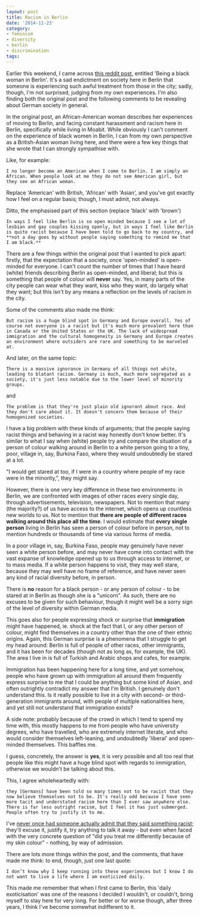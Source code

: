 ```yaml
---
layout: post
title: Racism in Berlin
date: '2014-11-23'
category:
- feminism
- diversity
- berlin
- discrimination
tags:
---
```


Earlier this weekend, I came across [this reddit post](http://redd.it/2mmhe7), entitled 'Being a black woman in Berlin'. It's a sad endictment on society here in Berlin that someone is experiencing such awful treatment from those in the city; sadly, though, I'm not surprised, judging from my own experiences. I'm also finding both the original post and the following comments to be revealing about German society in general.

In the original post, an African-American woman describes her experiences of moving to Berlin, and facing constant harassment and racism here in Berlin, specifically while living in Moabit. While obviously I can't comment on the experience of black women in Berlin, I can from my own perspective as a British-Asian woman living here, and there were a few key things that she wrote that I can strongly sympathise with.

<!--more-->

Like, for example:

	I no longer become an American when I come to Berlin. I am simply an African. When people look at me they do not see American girl, but they see an African woman.

Replace 'American' with British, 'African' with 'Asian', and you've got exactly how I feel on a regular basis; though, I must admit, not always.

Ditto, the emphasised part of this section (replace 'black' with 'brown')

	In ways I feel like Berlin is so open minded because I see a lot of lesbian and gay couples kissing openly, but in ways I feel like Berlin is quite racist because I have been told to go back to my country, and **not a day goes by without people saying something to remind me that I am black.**

There are a few things within the original post that I wanted to pick apart: firstly, that the expectation that a society, once 'open-minded' is open-minded for everyone. I can't count the number of times that I have heard (white) friends describing Berlin as open-minded, and liberal; but this is something that people of colour will **never** say. Yes, in many parts of the city people can wear what they want, kiss who they want, do largely what they want; but this isn't by any means a reflection on the levels of racism in the city.

Some of the comments also made me think: 

	But racism is a huge blind spot in Germany and Europe overall. Yes of course not everyone is a racist but it's much more prevalent here than in Canada or the United States or the UK. The lack of widespread immigration and the cultural homogeneity in Germany and Europe creates an environment where outsiders are rare and something to be marveled at.

And later, on the same topic: 

	There is a massive ignorance in Germany of all things not white, leading to blatant racism. Germany is much, much more segregated as a society, it's just less notable due to the lower level of minority groups.

and

	The problem is that they're just plain old ignorant about race. And they don't care about it. It doesn't concern them because of their homogenized societies.

I have a big problem with these kinds of arguments; that the people saying racist things and behaving in a racist way honestly don't know better. It's similar to what I say when (white) people try and compare the situation of a person of colour walking around in Berlin to a white person going to a tiny, poor, village in, say, Burkina Faso, where they would undoubtedly be stared at a lot. 

"I would get stared at too, if I were in a country where people of my race were in the minority,", they might say.

However, there is one very key difference in these two environments: in Berlin, we are confronted with images of other races every single day, through advertisements, television, newspapers. Not to mention that many (the majority?) of us have access to the internet, which opens up countless new worlds to us. Not to mention that **there are people of different races walking around this place all the time**. I would estimate that **every single person** living in Berlin has seen a person of colour before in person, not to mention hundreds or thousands of time via various forms of media.

In a poor village in, say, Burkina Faso, people may genuinely have never seen a white person before, and may never have come into contact with the vast expanse of knowledge opened up to us through access to internet, or to mass media. If a white person happens to visit, they may well stare, because they may well have no frame of reference, and have never seen any kind of racial diversity before, in person.

There is **no** reason for a black person - or any person of colour - to be stared at in Berlin as though she is a "unicorn". As such, there are no excuses to be given for such behaviour, though it might well be a sorry sign of the level of diversity within German media.

This goes also for people expressing shock or surprise that **immigration** might have happened, ie. shock at the fact that I, or any other person of colour, might find themselves in a country other than the one of their ethnic origins. Again, this German surprise is a phenomena that I struggle to get my head around: Berlin is full of people of other races, other immigrants, and it has been for decades (though not as long as, for example, the UK). The area I live in is full of Turkish and Arabic shops and cafes, for example.

Immigration has been happening here for a long time, and yet somehow, people who have grown up with immigration all around them frequently express surprise to me that I could be anything but some kind of Asian, and often outrightly contradict my answer that I'm British. I genuinely don't understand this. Is it really possible to live in a city with second- or third- generation immigrants around, with people of multiple nationalities here, and yet still not understand that immigration exists? 

A side note: probably because of the crowd in which I tend to spend my time with, this mostly happens to me from people who have university degrees, who have travelled, who are extremely internet literate, and who would consider themselves left-leaning, and undoubtedly 'liberal' and open-minded themselves. This baffles me.

I guess, concretely, the answer is **yes**, it is very possible and all too real that people like this might have a huge blind spot with regards to immigration, otherwise we wouldn't be talking about this.

This, I agree wholeheartedly with:

	they [Germans] have been told so many times not to be racist that they now believe themselves not to be. It's really odd because I have seen more tacit and understated racism here than I ever saw anywhere else. There is far less outright racism, but I feel it has just submerged. People often try to justify it to me.

I've [never once had someone actually admit that they said something racist](http://zararah.net/blog/2014/04/06/on-challenging-prejudice-wherever-you-might-find-it/); they'll excuse it, justify it, try anything to talk it away - but even when faced with the very concrete question of "did you treat me differently because of my skin colour" - nothing, by way of admission. 

There are lots more things within the post, and the comments, that have made me think: to end, though, just one last quote: 

	I don’t know why I keep running into these experiences but I know I do not want to live a life where I am exoticized daily.

This made me remember that when I first came to Berlin, this 'daily exoticisation' was one of the reasons I decided I wouldn't, or couldn't, bring myself to stay here for very long. For better or for worse though, after three years, I think I've become somewhat indifferent to it.